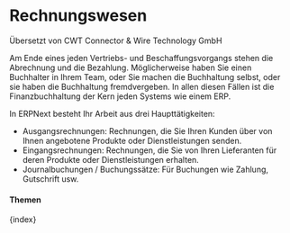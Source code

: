 # Rechnungswesen

<span class="text-muted contributed-by">Übersetzt von CWT Connector & Wire Technology GmbH</span> 

Am Ende eines jeden Vertriebs- und Beschaffungsvorgangs stehen die Abrechnung und die Bezahlung. Möglicherweise haben Sie einen Buchhalter in Ihrem Team, oder Sie machen die Buchhaltung selbst, oder sie haben die Buchhaltung fremdvergeben. In allen diesen Fällen ist die Finanzbuchhaltung der Kern jeden Systems wie einem ERP.

In ERPNext besteht Ihr Arbeit aus drei Haupttätigkeiten:

* Ausgangsrechnungen: Rechnungen, die Sie Ihren Kunden über von Ihnen angebotene Produkte oder Dienstleistungen senden.
* Eingangsrechnungen: Rechnungen, die Sie von Ihren Lieferanten für deren Produkte oder Dienstleistungen erhalten.
* Journalbuchungen / Buchungssätze: Für Buchungen wie Zahlung, Gutschrift usw.

#### Themen

{index}
